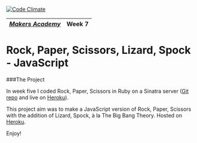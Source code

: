 [![Code Climate](https://codeclimate.com/repos/54539afde30ba0498801a6b2/badges/138a88809af7fd558dd5/gpa.svg)](https://codeclimate.com/repos/54539afde30ba0498801a6b2/feed)

| [*Makers Academy*](http://www.makersacademy.com) | Week 7 |
| ------------------------------------------------ | ------ |

# Rock, Paper, Scissors, Lizard, Spock - JavaScript

###The Project

In week five I coded Rock, Paper, Scissors in Ruby on a Sinatra server
([Git repo](https://github.com/ruthearle/rockpaperscissors) and live on [Heroku](https://rps-production.herokuapp.com/)).


This project aim was to make a JavaScript version of Rock, Paper, Scissors with
the addition of Lizard, Spock, à la The Big Bang Theory. Hosted on [Heroku](http://rockpaperscissorslizardspockjs.herokuapp.com/
).

Enjoy!
